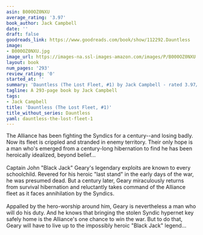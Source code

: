 ```yaml
---
asin: B000OZ0NXU
average_rating: '3.97'
book_author: Jack Campbell
date: ''
draft: false
goodreads_link: https://www.goodreads.com/book/show/112292.Dauntless
image:
- B000OZ0NXU.jpg
image_url: https://images-na.ssl-images-amazon.com/images/P/B000OZ0NXU.01._SCLZZZZZZZ.jpg
layout: book
num_pages: '293'
review_rating: '0'
started_at: ''
summary: 'Dauntless (The Lost Fleet, #1) by Jack Campbell - rated 3.97/5 on Goodreads'
tagline: A 293-page book by Jack Campbell
tags:
- Jack Campbell
title: 'Dauntless (The Lost Fleet, #1)'
title_without_series: Dauntless
yaml: dauntless-the-lost-fleet-1
---
```


The Alliance has been fighting the Syndics for a century--and losing badly. Now its fleet is crippled and stranded in enemy territory. Their only hope is a man who's emerged from a century-long hibernation to find he has been heroically idealized, beyond belief...<br /><br />Captain John "Black Jack" Geary's legendary exploits are known to every schoolchild. Revered for his heroic "last stand" in the early days of the war, he was presumed dead. But a century later, Geary miraculously returns from survival hibernation and reluctantly takes command of the Alliance fleet as it faces annihilation by the Syndics.<br /><br />Appalled by the hero-worship around him, Geary is nevertheless a man who will do his duty. And he knows that bringing the stolen Syndic hypernet key safely home is the Alliance's one chance to win the war. But to do that, Geary will have to live up to the impossibly heroic "Black Jack" legend...